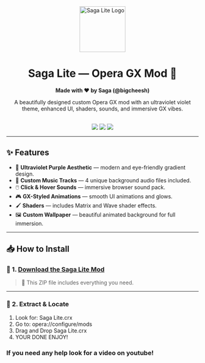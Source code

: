 <div align="center">
  <img src="https://i.imgur.com/3T3yJIT.png" width="120" alt="Saga Lite Logo"/>
  <h1>Saga Lite — Opera GX Mod 🌌</h1>
  <p><strong>Made with ❤️ by Saga (@bigcheesh)</strong></p>
  <p>A beautifully designed custom Opera GX mod with an ultraviolet violet theme, enhanced UI, shaders, sounds, and immersive GX vibes.</p>
  <br />
  <img src="https://img.shields.io/badge/Platform-Opera%20GX-purple?style=for-the-badge" />
  <img src="https://img.shields.io/badge/Version-1.0-purple?style=for-the-badge" />
  <img src="https://img.shields.io/badge/Status-Stable-brightgreen?style=for-the-badge" />
</div>

---

## ✨ Features

- 🎨 **Ultraviolet Purple Aesthetic** — modern and eye-friendly gradient design.
- 🎵 **Custom Music Tracks** — 4 unique background audio files included.
- 🖱️ **Click & Hover Sounds** — immersive browser sound pack.
- 🎮 **GX-Styled Animations** — smooth UI animations and glows.
- 🖌️ **Shaders** — includes Matrix and Wave shader effects.
- 🖼️ **Custom Wallpaper** — beautiful animated background for full immersion.

---

## 📥 How to Install

### 🔗 1. [Download the Saga Lite Mod](https://gofile.io/d/ZW7w2R)

> 📁 This ZIP file includes everything you need.

---

### 📂 2. Extract & Locate
1. Look for: Saga Lite.crx
2. Go to: opera://configure/mods
3. Drag and Drop Saga Lite.crx
4. YOUR DONE ENJOY!

### If you need any help look for a video on youtube!
